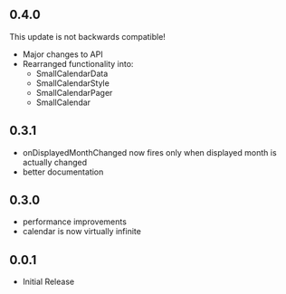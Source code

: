 ## 0.4.0

This update is not backwards compatible!

* Major changes to API
* Rearranged functionality into:
    * SmallCalendarData
    * SmallCalendarStyle
    * SmallCalendarPager
    * SmallCalendar 

## 0.3.1

* onDisplayedMonthChanged now fires only when displayed month is actually changed
* better documentation

## 0.3.0

* performance improvements
* calendar is now virtually infinite

## 0.0.1

* Initial Release

